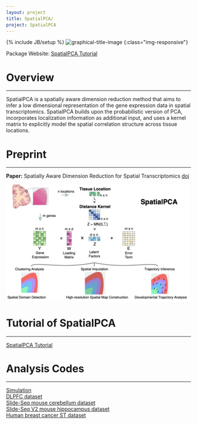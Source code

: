 ```yaml
---
layout: project
title: SpatialPCA/
project: SpatialPCA
---
```


{% include JB/setup %}
![graphical-title-image](http://oslerinhealth.org/sites/default/files/logo_h40.png)
{:class="img-responsive"}

Package Website: [SpatialPCA Tutorial](https://lulushang.org/SpatialPCA_Tutorial/index.html)

# Overview
------
SpatialPCA is a spatially aware dimension reduction method that aims to infer a low dimensional representation of the gene expression data in spatial transcriptomics. SpatialPCA builds upon the probabilistic version of PCA, incorporates localization information as additional input, and uses a kernel matrix to explicitly model the spatial correlation structure across tissue locations.


# Preprint
------
**Paper:** Spatially Aware Dimension Reduction for Spatial Transcriptomics
[doi](https://www.nature.com/articles/s41467-022-34879-1)

<img src="/assets/images/papers/SpatialPCA_main_figure.jpeg" alt="photo" width="500"/>


# Tutorial of SpatialPCA
------
[SpatialPCA Tutorial](https://lulushang.org/SpatialPCA_Tutorial/index.html)



# Analysis Codes
------
[Simulation](https://lulushang.org/docs/Projects/SpatialPCA/Simulation)
<br />
[DLPFC dataset](https://lulushang.org/docs/Projects/SpatialPCA/DLPFC)
<br />
[Slide-Seq mouse cerebellum dataset](https://lulushang.org/docs/Projects/SpatialPCA/Slideseq)
<br />
[Slide-Seq V2 mouse hippocampus dataset](https://lulushang.org/docs/Projects/SpatialPCA/SlideseqV2)
<br />
[Human breast cancer ST dataset](https://lulushang.org/docs/Projects/SpatialPCA/HER2ST)
<br />

